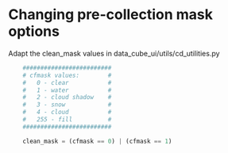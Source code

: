 # Changing pre-collection mask options
Adapt the clean_mask values in data_cube_ui/utils/cd_utilities.py
```python
    #########################
    # cfmask values:        #
    #   0 - clear           #
    #   1 - water           #
    #   2 - cloud shadow    #
    #   3 - snow            #
    #   4 - cloud           #
    #   255 - fill          #
    #########################

    clean_mask = (cfmask == 0) | (cfmask == 1)
```
